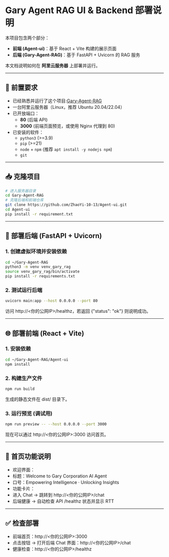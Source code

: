 # Gary Agent RAG UI & Backend 部署说明

本项目包含两个部分：  
- **前端 (Agent-ui)**：基于 React + Vite 构建的展示页面  
- **后端 (Gary-Agent-RAG)**：基于 FastAPI + Uvicorn 的 RAG 服务  

本文档说明如何在 **阿里云服务器** 上部署并运行。

---

## 🔧 前置要求
- 已经熟悉并运行了这个项目:[Gary-Agent-RAG](https://github.com/ZhaoYi-10-13/Gary-Agent-RAG.git)
- 一台阿里云服务器（Linux，推荐 Ubuntu 20.04/22.04）  
- 已开放端口：
  - **80** (后端 API)
  - **3000** (前端页面预览，或使用 Nginx 代理到 80)  
- 已安装的软件：
  - `python3` (>=3.9)
  - `pip` (>=21)
  - `node` + `npm` (推荐 `apt install -y nodejs npm`)
  - `git`

---

## 📥 克隆项目

```bash
# 进入服务器目录
cd Gary-Agent-RAG
# 克隆后端和前端仓库
git clone https://github.com/ZhaoYi-10-13/Agent-ui.git
cd Agent-ui
pip install -r requirement.txt
```

---

## 🚀 部署后端 (FastAPI + Uvicorn)

### 1. 创建虚拟环境并安装依赖

```bash
cd ~/Gary-Agent-RAG
python3 -m venv venv_gary_rag
source venv_gary_rag/bin/activate
pip install -r requirements.txt
```

### 2. 测试运行后端

```bash
uvicorn main:app --host 0.0.0.0 --port 80
```

访问 http://<你的公网IP>/healthz，若返回 {"status": "ok"} 则说明成功。

---

## 🌐 部署前端 (React + Vite)

### 1. 安装依赖

```bash
cd ~/Gary-Agent-RAG/Agent-ui
npm install
```

### 2. 构建生产文件

```bash
npm run build
```

生成的静态文件在 dist/ 目录下。

### 3. 运行预览 (调试用)

```bash
npm run preview -- --host 0.0.0.0 --port 3000
```

现在可以通过 http://<你的公网IP>:3000 访问首页。

---

## 🎨 首页功能说明
- 欢迎界面：
- 标题：Welcome to Gary Corporation AI Agent
- 口号：Empowering Intelligence · Unlocking Insights
- 功能卡片：
- 进入 Chat → 跳转到 http://<你的公网IP>/chat
- 后端健康 → 自动检查 API /healthz 状态并显示 RTT

---

## ✅ 检查部署
- 前端首页：http://<你的公网IP>:3000
- 点击按钮 → 打开后端 Chat 界面：http://<你的公网IP>/chat
- 健康检查：http://<你的公网IP>/healthz
